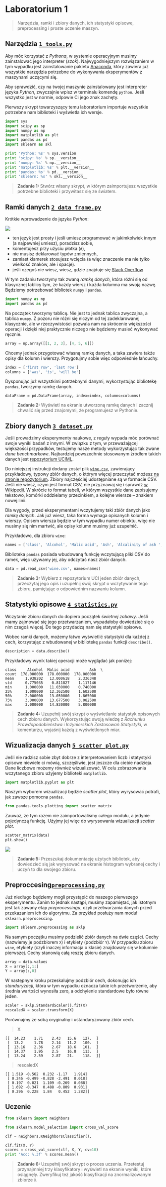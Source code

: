 # Laboratorium 1

> Narzędzia, ramki i zbiory danych, ich statystyki opisowe, preprocessing i proste uczenie maszyn.

## Narzędzia [`1_tools.py`](1_tools.py)

Aby móc korzystać z _Pythona_, w systemie operacyjnym musimy zainstalować jego interpreter (_szok_). Najwygodniejszym rozwiązaniem w tym wypadku jest zainstalowanie pakietu [Anaconda](https://www.continuum.io/downloads), który zawiera już wszystkie narzędzia potrzebne do wykonywania eksperymentów z maszynami uczącymi się.

Aby sprawdzić, czy na twojej maszynie zainstalowany jest interpreter języka _Python_, zwyczajnie wpisz w terminalu komendę `python`. Jeśli wszystko jest w normie, odpowie Ci jego znak zachęty.

Pierwszy skrypt towarzyszący temu laboratorium importuje wszystkie potrzebne nam biblioteki i wyświetla ich wersje.

```python
import sys
import scipy as sp
import numpy as np
import matplotlib as plt
import pandas as pd
import sklearn as skl

print 'Python: %s' % sys.version
print 'scipy: %s' % sp.__version__
print 'numpy: %s' % np.__version__
print 'matplotlib: %s' % plt.__version__
print 'pandas: %s' % pd.__version__
print 'sklearn: %s' % skl.__version__
```

> **Zadanie 1:** Stwórz własny skrypt, w którym zaimportujesz wszystkie potrzebne biblioteki i przywitasz się ze światem.

## Ramki danych [`2_data_frame.py`](2_data_frame.py)

Krótkie wprowadzenie do języka _Python_:

![](https://imgs.xkcd.com/comics/python.png)

- ten język jest prosty i jeśli umiesz programować w jakimkolwiek innym (a najpewniej umiesz), poradzisz sobie,
- komentujesz przy użyciu płotka (`#`),
- nie musisz deklarować typów zmiennych,
- zamiast klamerek stosujesz wcięcia (a więc znaczenie ma nie tylko wielkość znaków, ale i spacje).
- jeśli czegoś nie wiesz, wiesz, gdzie znajduje się [Stack Overflow](https://stackoverflow.com)

W tym zadaniu tworzymy tak zwaną _ramkę danych_, która różni się od klasycznej tablicy tym, że każdy wiersz i każda kolumna ma swoją nazwę. Będziemy potrzebować bibliotek `numpy` i `pandas`.

```python
import numpy as np
import pandas as pd
```

Na początek tworzymy tablicę. Nie jest to jednak tablica zwyczajna, a tablica `numpy`. Z pozoru nie różni się niczym od tej zadeklarowanej klasycznie, ale w rzeczywistości pozwala nam na skrócenie większości operacji i dzięki niej praktycznie niczego nie będziemy musieć wykonywać ręcznie.

```python
array = np.array([[1, 2, 3], [4, 5, 6]])
```

Chcemy jednak przygotować własną ramkę danych, a taka zawiera także opisy dla kolumn i wierszy. Przygotujmy sobie więc odpowiednie łańcuchy.

```python
index = ['first row', 'last row']
columns = ['was', 'is', 'will be']
```

Dysponując już wszystkimi potrzebnymi danymi, wykorzystując bibliotekę `pandas`, tworzymy ramkę danych.

```
dataFrame = pd.DataFrame(array, index=index, columns=columns)
```

> **Zadanie 2:** Wyświetl na ekranie utworzoną ramkę danych i zacznij chwalić się przed znajomymi, że programujesz w Pythonie.

## Zbiory danych [`3_dataset.py`](3_dataset.py)

Jeśli prowadzimy eksperymenty naukowe, z reguły wypada móc porównać swoje wyniki badań z innymi. W związku z tym, w przeważającej większości przypadków, testujemy nasze metody wykorzystując tak zwane _dane benchmarkowe_. Najbardziej powszechnie stosowanym źródłem takich danych jest [repozytorium UCIML](http://archive.ics.uci.edu/ml/).

Do niniejszej instrukcji dodany został plik [`wine.csv`](wine.csv), zawierający przykładowy, typowy zbiór danych, o którym więcej przeczytać możesz [na stronie repozytorium](http://archive.ics.uci.edu/ml/datasets/Wine). Zbiory najczęściej udostępniane są w formacie CSV. Jeśli nie wiesz, czym jest format CSV, nie przyznawaj się i sprawdź [w Wikipedii](https://en.wikipedia.org/wiki/Comma-separated_values). W skrócie to format tabeli, w którym wszystkie dane zapisujemy tekstowo, komórki oddzielamy przecinkiem, a kolejne wiersze – znakiem nowej linii.

Dla wygody, przed eksperymentami wczytujemy taki zbiór danych jako _ramkę danych_. Jak już wiesz, taka forma wymaga opisanych kolumn i wierszy. Opisem wiersza będzie w tym wypadku numer obiektu, więc nie musimy się nim martwić, ale opisy kolumn musimy już uzupełnić.

Przykładowo, dla zbioru `wine`:

```python
names = ['class', 'Alcohol', 'Malic acid', 'Ash', 'Alcalinity of ash ', 'Magnesium', 'Total phenols', 'Flavanoids', 'Nonflavanoid phenols', 'Proanthocyanins', 'Color intensity', 'Hue', 'OD280/OD315 of diluted wines', 'Proline']
```

Biblioteka `pandas` posiada wbudowaną funkcję wczytującą pliki CSV do ramek, więc używamy jej, aby odczytać nasz zbiór danych.

```python
data = pd.read_csv('wine.csv', names=names)
```

> **Zadanie 3:** Wybierz z repozytorium UCI jeden zbiór danych, przeczytaj jego opis i uzupełnij swój skrypt o wczytywanie tego zbioru, pamiętając o odpowiednim nazwaniu kolumn.

## Statystyki opisowe [`4_statistics.py`](4_statistics.py)

Wczytanie zbioru danych do dopiero początek _świetnej zabawy_. Jeśli mamy zajmować się jego przetwarzaniem, wypadałoby dowiedzieć się o nim czegoś więcej. Do tego przydadzą nam się statystyki opisowe.

Wobec ramki danych, możemy łatwo wyświetlić statystyki dla każdej z cech, korzystając z wbudowanej w bibliotekę `pandas` funkcji `describe()`.

```python
description = data.describe()
```

Przykładowy wynik takiej operacji może wyglądać jak poniżej:

```
class     Alcohol  Malic acid         Ash  \
count  178.000000  178.000000  178.000000
mean     1.938202   13.000618    2.336348
std      0.775035    0.811827    1.117146
min      1.000000   11.030000    0.740000
25%      1.000000   12.362500    1.602500
50%      2.000000   13.050000    1.865000
75%      3.000000   13.677500    3.082500
max      3.000000   14.830000    5.800000
```

> **Zadanie 4:** Uzupełnij swój skrypt o wyświetlanie statystyk opisowych cech zbioru danych. Wykorzystując swoją wiedzę z _Rachunku Prawdopodobieństwa_ i _Inżynierskich Zastosowań Statystyki_, w komentarzu, wyjaśnij każdą z wyświetlonych miar.

## Wizualizacja danych [`5_scatter_plot.py`](5_scatter_plot.py)

Jeśli nie radzisz sobie zbyt dobrze z interpretowaniem liczb i statystyki opisowe niewiele ci mówią, szczęśliwie, jest jeszcze dla ciebie nadzieja. Dane liczbowe możemy również wizualizować. W celu zobrazowania wczytanego zbioru użyjemy biblioteki `matplotlib`.

```python
import matplotlib.pyplot as plt
```

Naszym wyborem wizualizacji będzie _scatter plot_, który wyrysować potrafi, jak zawsze pomocna `pandas`.

```python
from pandas.tools.plotting import scatter_matrix
```

Zauważ, że tym razem nie zaimportowaliśmy całego modułu, a jedynie pojedynczą funkcję. Użyjmy jej więc do wyrysowania wizualizacji _scatter plot_.

```python
scatter_matrix(data)
plt.show()
```

![](SS.png)

> **Zadanie 5:** Przeszukaj dokumentację użytych bibliotek, aby dowiedzieć się jak wyrysować na ekranie histogram wybranej cechy i uczyń to dla swojego zbioru.

## Preproccesing[`preprocessing.py`](6_preprocessing.py)

Już niedługo będziemy mogli przystąpić do naszego pierwszego eksperymentu. Zanim to jednak nastąpi, musimy zapamiętać, jak istotnym jest tak zawany etap _preprocessingu_, czyli przetwarzania danych przed przekazaniem ich do algorytmu. Za przykład posłuży nam moduł `sklearn.preprocessing`.

```python
import sklearn.preprocessing as sklp
```

Na samym początku musimy podzielić zbiór danych na dwie części. Cechy (nazwiemy je podzbiorem `X`) i etykiety (podzbiór `Y`). W przypadku zbioru `wine`, etykiety (czyli inaczej informacja o klasie) znajdowały się w kolumnie pierwszej. Cechy stanowią całą resztę zbioru danych.

```python
array = data.values
X = array[:,1:]
Y = array[:,0]
```

W następnym kroku przeskalujmy podzbiór cech, dokonując ich _standaryzacji_, która w tym wypadku oznacza takie ich przetworzenie, aby średnia wartości wynosiła zero, a odchylenie standardowe było równe jeden.

```python
scaler = sklp.StandardScaler().fit(X)
rescaledX = scaler.transform(X)
```

Porównajmy ze sobą oryginalny i ustandaryzowany zbiór cech.

>X
```
[[  14.23    1.71    2.43   15.6   127.  ]
 [  13.2     1.78    2.14   11.2   100.  ]
 [  13.16    2.36    2.67   18.6   101.  ]
 [  14.37    1.95    2.5    16.8   113.  ]
 [  13.24    2.59    2.87   21.    118.  ]]
```

> rescaledX
```
[[ 1.519 -0.562  0.232 -1.17   1.914]
 [ 0.246 -0.499 -0.828 -2.491  0.018]
 [ 0.197  0.021  1.109 -0.269  0.088]
 [ 1.692 -0.347  0.488 -0.809  0.931]
 [ 0.296  0.228  1.84   0.452  1.282]]
```

## Uczenie

```python
from sklearn import neighbors
```

```python
from sklearn.model_selection import cross_val_score
```

```python
clf = neighbors.KNeighborsClassifier(),
```

```python
clf.fit(X, Y)
scores = cross_val_score(clf, X, Y, cv=10)
print 'Acc: %.3f' % scores.mean()
```

> **Zadanie 6:** Uzupełnij swój skrypt o proces uczenia. Przetestuj przynajmniej trzy klasyfikatory i wyświetl na ekranie wyniki, które osiągnęły. Zweryfikuj też jakość klasyfikacji na znormalizowanym zbiorze `X`.
